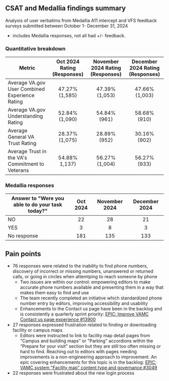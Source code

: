 ##  CSAT and Medallia findings summary 											
							
Analysis of user verbatims from Medallia A11 intercept and VFS feedback surveys submitted between October 1- December 31, 2024 							
- includes Medallia responses, not all had +/- feedback. 							
							
### Quantitative breakdown							
| Metric 	|	Oct 2024 Rating (Responses) 	|	November 2024 Rating (Responses)	|	December 2024 Rating (Responses)	|
| --- 	|	:---: 	|	:---:	|	:---:	|
| Average VA.gov User Combined Experience Rating 	|	47.27% (1,585)	|	47.39% (1,053)	|	47.66% (1,003)	|
| Average VA.gov Understanding Rating  	|	52.84% (1,090)	|	54.84% (961)	|	58.68% (910)	|
| Average General VA Trust Rating  	|	28.37% (1,075)	|	28.89% (952)	|	30.16% (902)	|
| Average Trust in the VA's Commitment to Veterans 	|	54.88% 1,137)	|	56.27% (1,004) 	|	56.27% (933)	|

### Medallia  responses 
| Answer to "Were you able to do your task today?"	|	Oct 2024	|	November 2024	|	December 2024	|
| --- 	|	:---: 	|	:---:	|	:---:	|	
| NO	|	22	|	28	|	21	|
| YES	|	3	|	8	|	3	|
| No response	|	181	|	135	|	133	|

## Pain points
- 76 responses were related to the inability to find phone numbers, discovery of incorrect or missing numbers, unanswered or returned calls, or going in circles when attemtping to reach someone by phone
  - Two issues are within our control: empowering editors to make accurate phone numbers available and presenting them in a way that makes them easy to find and use
  - The team recently completed an initiative which standardized phone number entry by editors, improving accessibility and usability
  - Enhancements to the Contact us page have been in the backlog and is consistently a quarterly sprint priority: [EPIC: Improve VAMC Contact us page experience #13900](https://github.com/department-of-veterans-affairs/va.gov-cms/issues/13900)
- 27 responses expressed frustration related to finding or downloading facility or campus maps
  -  Editors were instructed to link to facility map detail pages from "Campus and building maps” or "Parking" accordions within the “Prepare for your visit” section but they are still too often missing or hard to find. Reaching out to editors with pages needing improvements is a non-engineering approach to improvement. An epic covering enhancements for this topic is in the backlog: [EPIC: VAMC system "Facility map" content type and governance #3049](https://github.com/department-of-veterans-affairs/va.gov-cms/issues/3049)
- 22 responses were frustrated about the new login process



